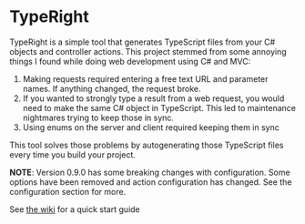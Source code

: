 # TypeRight
TypeRight is a simple tool that generates TypeScript files from your C# objects and controller actions. This project stemmed from some annoying things I found while doing web development using C# and MVC:

1. Making requests required entering a free text URL and parameter names.  If anything changed, the request broke.
2. If you wanted to strongly type a result from a web request, you would need to make the same C# object in TypeScript.  This led to maintenance nightmares trying to keep those in sync.
3. Using enums on the server and client required keeping them in sync

This tool solves those problems by autogenerating those TypeScript files every time you build your project.

**NOTE**: Version 0.9.0 has some breaking changes with configuration. Some options have been removed and action configuration has changed. See the configuration section for more.

See [the wiki](https://github.com/someguy20336/TypeRight/wiki/Quick-Start) for a quick start guide






